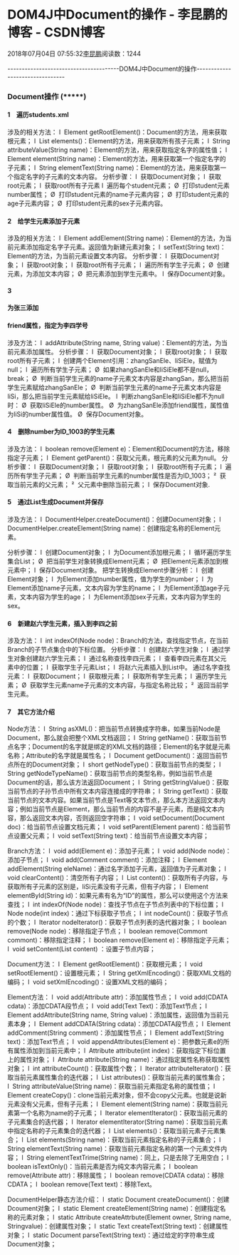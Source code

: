 
# DOM4J中Document的操作 - 李昆鹏的博客 - CSDN博客


2018年07月04日 07:55:32[李昆鹏](https://me.csdn.net/weixin_41547486)阅读数：1244


---------------------------------------DOM4J中Document的操作--------------------------------
### Document操作 (*****)

#### 1　遍历students.xml
涉及的相关方法：
l  Element getRootElement()：Document的方法，用来获取根元素；
l  List elements()：Element的方法，用来获取所有孩子元素；
l  String attributeValue(String name)：Element的方法，用来获取指定名字的属性值；
l  Element element(String name)：Element的方法，用来获取第一个指定名字的子元素；
l  String elementText(String name)：Element的方法，用来获取第一个指定名字的子元素的文本内容。
分析步骤：
l  获取Document对象；
l  获取root元素；
l  获取root所有子元素
l  遍历每个student元素；
Ø  打印student元素number属性；
Ø  打印student元素的name子元素内容；
Ø  打印student元素的age子元素内容；
Ø  打印student元素的sex子元素内容。

#### 2　给学生元素添加<score>子元素
涉及的相关方法：
l  Element addElement(String name)：Element的方法，为当前元素添加指定名字子元素。返回值为新建元素对象；
l  setText(String text)：Element的方法，为当前元素设置文本内容。
分析步骤：
l  获取Document对象；
l  获取root对象；
l  获取root所有子元素；
l  遍历所有学生子元素；
Ø  创建<score>元素，为<score>添加文本内容；
Ø  把<score>元素添加到学生元素中。
l  保存Document对象。

#### 3
#### 为张三添加
#### friend属性，指定为李四学号
涉及方法：
l  addAttribute(String name, String value)：Element的方法，为当前元素添加属性。
分析步骤：
l  获取Document对象；
l  获取root对象；
l  获取root所有子元素；
l  创建两个Element引用：zhangSanEle、liSiEle，赋值为null；
l  遍历所有学生子元素；
Ø  如果zhangSanEle和liSiEle都不是null，break；
Ø  判断当前学生元素的name子元素文本内容是zhangSan，那么把当前学生元素赋给zhangSanEle；
Ø  判断当前学生元素的name子元素文本内容是liSi，那么把当前学生元素赋给liSiEle。
l  判断zhangSanEle和liSiEle都不为null时：
Ø  获取liSiEle的number属性。
Ø  为zhangSanEle添加friend属性，属性值为liSi的number属性值。
Ø  保存Document对象。

#### 4　删除number为ID_1003的学生元素
涉及方法：
l  boolean remove(Element e)：Element和Document的方法，移除指定子元素；
l  Element getParent()：获取父元素，根元素的父元素为null。
分析步骤：
l  获取Document对象；
l  获取root对象；
l  获取root所有子元素；
l  遍历所有学生子元素；
Ø  判断当前学生元素的number属性是否为ID_1003；
²  获取当前元素的父元素；
²  父元素中删除当前元素；
l  保存Document对象.

#### 5　通过List<Student>生成Document并保存
涉及方法：
l  DocumentHelper.createDocument()：创建Document对象；
l  DocumentHelper.createElement(String name)：创建指定名称的Element元素。

分析步骤：
l  创建Document对象；
l  为Document添加根元素<students>；
l  循环遍历学生集合List<Student>；
Ø  把当前学生对象转换成Element元素；
Ø  把Element元素添加到根元素中；
l  保存Document对象。
把学生转换成Element步骤分析：
l  创建Element对象；
l  为Element添加number属性，值为学生的number；
l  为Element添加name子元素，文本内容为学生的name；
l  为Element添加age子元素，文本内容为学生的age；
l  为Element添加sex子元素，文本内容为学生的sex。

#### 6　新建赵六学生元素，插入到李四之前
涉及方法：
l  int indexOf(Node node)：Branch的方法，查找指定节点，在当前Branch的子节点集合中的下标位置。
分析步骤：
l  创建赵六学生对象；
l  通过学生对象创建赵六学生元素；
l  通过名称查找李四元素；
l  查看李四元素在其父元素中的位置；
l  获取学生子元素List；
l  将赵六元素插入到List中。
通过名字查找元素：
l  获取Document；
l  获取根元素；
l  获取所有学生元素；
l  遍历学生元素；
Ø  获取学生元素name子元素的文本内容，与指定名称比较；
²  返回当前学生元素。

#### 7　其它方法介绍
Node方法：
l  String asXML()：把当前节点转换成字符串，如果当前Node是Document，那么就会把整个XML文档返回；
l  String getName()：获取当前节点名字；Document的名字就是绑定的XML文档的路径；Element的名字就是元素名称；Attribute的名字就是属性名；
l  Document getDocument()：返回当前节点所在的Document对象；
l  short getNodeType()：获取当前节点的类型；
l  String getNodeTypeName()：获取当前节点的类型名称，例如当前节点是Document的话，那么该方法返回Document；
l  String getStringValue()：获取当前节点的子孙节点中所有文本内容连接成的字符串；
l  String getText()：获取当前节点的文本内容。如果当前节点是Text等文本节点，那么本方法返回文本内容；例如当前节点是Element，那么当前节点的内容不是子元素，而是纯文本内容，那么返回文本内容，否则返回空字符串；
l  void setDocument(Document doc)：给当前节点设置文档元素；
l  void setParent(Element parent)：给当前节点设置父元素；
l  void setText(String text)：给当前节点设置文本内容；

Branch方法：
l  void add(Element e)：添加子元素；
l  void add(Node node)：添加子节点；
l  void add(Comment comment)：添加注释；
l  Element addElement(String eleName)：通过名字添加子元素，返回值为子元素对象；
l  void clearContent()：清空所有子内容；
l  List content()：获取所有子内容，与获取所有子元素的区别是，<name>liSi</name>元素没有子元素，但有子内容；
l  Element elementById(String id)：如果元素有名为“ID”的属性，那么可以使用这个方法来查找；
l  int indexOf(Node node)：查找子节点在子节点列表中的下标位置；
l  Node node(int index)：通过下标获取子节点；
l  int nodeCount()：获取子节点的个数；
l  Iterator nodeIterator()：获取子节点列表的迭代器对象；
l  boolean remove(Node node)：移除指定子节点；
l  boolean remove(Commont commont)：移除指定注释；
l  boolean remove(Element e)：移除指定子元素；
l  void setContent(List content) ：设置子节点内容；

Document方法：
l  Element getRootElement()：获取根元素；
l  void setRootElement()：设置根元素；
l  String getXmlEncoding()：获取XML文档的编码；
l  void setXmlEncoding()：设置XML文档的编码；

Element方法：
l  void add(Attribute attr)：添加属性节点；
l  void add(CDATA cdata)：添加CDATA段节点；
l  void add(Text Text)：添加Text节点；
l  Element addAttribute(String name, String value)：添加属性，返回值为当前元素本身；
l  Element addCDATA(String cdata)：添加CDATA段节点；
l  Element addComment(String comment)：添加属性节点；
l  Element addText(String text)：添加Text节点；
l  void appendAttributes(Element e)：把参数元素e的所有属性添加到当前元素中；
l  Attribute attribute(int index)：获取指定下标位置上的属性对象；
l  Attribute attribute(String name)：通过指定属性名称获取属性对象；
l  int attributeCount()：获取属性个数；
l  Iterator attributeIterator()：获取当前元素属性集合的迭代器；
l  List attributes()：获取当前元素的属性集合；
l  String attributeValue(String name)：获取当前元素指定名称的属性值；
l  Element createCopy()：clone当前元素对象，但不会copy父元素。也就是说新元素没有父元素，但有子元素；
l  Element element(String name)：获取当前元素第一个名称为name的子元素；
l  Iterator elementIterator()：获取当前元素的子元素集合的迭代器；
l  Iterator elementIterator(String name)：获取当前元素中指定名称的子元素集合的迭代器；
l  List elements()：获取当前元素子元素集合；
l  List elements(String name)：获取当前元素指定名称的子元素集合；
l  String elementText(String name)：获取当前元素指定名称的第一个元素文件内容；
l  String elementTextTrime(String name)：同上，只是去除了无用空白；
l  boolean isTextOnly()：当前元素是否为纯文本内容元素；
l  boolean remove(Attribute attr)：移除属性；
l  boolean remove(CDATA cdata)：移除CDATA；
l  boolean remove(Text text)：移除Text。

DocumentHelper静态方法介绍：
l  static Document createDocument()：创建Dcoument对象；
l  static Element createElement(String name)：创建指定名称的元素对象；
l  static Attribute createAttrbute(Element owner, String name, Stringvalue)：创建属性对象；
l  static Text createText(String text)：创建属性对象；
l  static Document parseText(String text)：通过给定的字符串生成Document对象；



